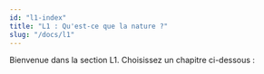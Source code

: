 ```yaml
---
id: "l1-index"
title: "L1 : Qu'est-ce que la nature ?"
slug: "/docs/l1"
---
```


Bienvenue dans la section L1. Choisissez un chapitre ci-dessous :